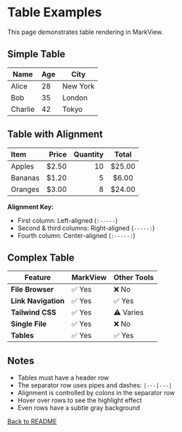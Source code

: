 # Table Examples

This page demonstrates table rendering in MarkView.

## Simple Table

| Name | Age | City |
|------|-----|------|
| Alice | 28 | New York |
| Bob | 35 | London |
| Charlie | 42 | Tokyo |

## Table with Alignment

| Item | Price | Quantity | Total |
|:-----|------:|---------:|:-----:|
| Apples | $2.50 | 10 | $25.00 |
| Bananas | $1.20 | 5 | $6.00 |
| Oranges | $3.00 | 8 | $24.00 |

**Alignment Key:**
- First column: Left-aligned (`:-----`)
- Second & third columns: Right-aligned (`-----:`)
- Fourth column: Center-aligned (`:-----:`)

## Complex Table

| Feature | MarkView | Other Tools |
|---------|----------|-------------|
| **File Browser** | ✅ Yes | ❌ No |
| **Link Navigation** | ✅ Yes | ✅ Yes |
| **Tailwind CSS** | ✅ Yes | ⚠️ Varies |
| **Single File** | ✅ Yes | ❌ No |
| **Tables** | ✅ Yes | ✅ Yes |

## Notes

- Tables must have a header row
- The separator row uses pipes and dashes: `|---|---|`
- Alignment is controlled by colons in the separator row
- Hover over rows to see the highlight effect
- Even rows have a subtle gray background

[Back to README](README.md)
